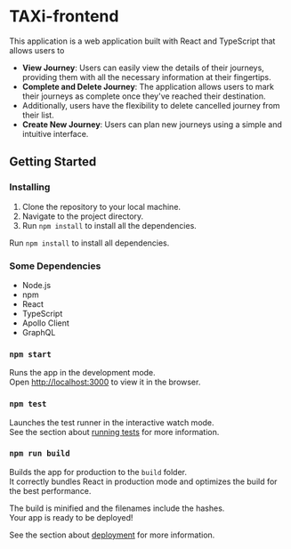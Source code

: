 # TAXi-frontend
This application is a web application built with React and TypeScript that allows users to
- **View Journey**: Users can easily view the details of their journeys, providing them with all the necessary information at their fingertips.
- **Complete and Delete Journey**: The application allows users to mark their journeys as complete once they've reached their destination.
- Additionally, users have the flexibility to delete cancelled journey from their list.
- **Create New Journey**: Users can plan new journeys using a simple and intuitive interface.


## Getting Started
### Installing

1. Clone the repository to your local machine.
2. Navigate to the project directory.
3. Run `npm install` to install all the dependencies.

Run `npm install` to install all dependencies.

### Some Dependencies

- Node.js
- npm
- React
- TypeScript
- Apollo Client
- GraphQL

### `npm start`

Runs the app in the development mode.\
Open [http://localhost:3000](http://localhost:3000) to view it in the browser.


### `npm test`

Launches the test runner in the interactive watch mode.\
See the section about [running tests](https://facebook.github.io/create-react-app/docs/running-tests) for more information.

### `npm run build`

Builds the app for production to the `build` folder.\
It correctly bundles React in production mode and optimizes the build for the best performance.

The build is minified and the filenames include the hashes.\
Your app is ready to be deployed!

See the section about [deployment](https://facebook.github.io/create-react-app/docs/deployment) for more information.
